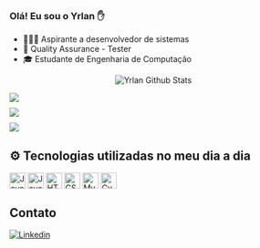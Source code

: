 ### Olá! Eu sou o Yrlan ✋
- 🧑🏽‍🎓 Aspirante a desenvolvedor de sistemas
- 🔭 Quality Assurance - Tester
- 🎓 Estudante de Engenharia de Computação

<div style="text-align: center;">
  
![Yrlan Github Stats](https://github-readme-stats-sigma-five.vercel.app/api?username=yrlanrteixeira&show_icons=true&theme=gruvbox)

</div>
<div style="text-align: center;">
  <a href="https://github.com/yrlanrteixeira/projeto-lab-aedsII-figuras">
    <img src="https://github-readme-stats-sigma-five.vercel.app/api/pin/?username=yrlanrteixeira&repo=projeto-lab-aedsII-figuras" style="display: block; margin-bottom: 10px;">
  </a>
  <a href="https://github.com/yrlanrteixeira/formacao-oop-ScreenMach">
    <img src="https://github-readme-stats-sigma-five.vercel.app/api/pin/?username=yrlanrteixeira&repo=formacao-oop-ScreenMach" style="display: block; margin-bottom: 10px;">
  </a>
  <a href="https://github.com/yrlanrteixeira/projeto-lab-aedsII-TimeDuendes">
    <img src="https://github-readme-stats-sigma-five.vercel.app/api/pin/?username=yrlanrteixeira&repo=projeto-lab-aedsII-TimeDuendes" style="display: block;">
  </a>
</div>


## ⚙ Tecnologias utilizadas no meu dia a dia
<div style="display: inline_block;">    
    <img align="center" src="https://img.shields.io/badge/Java-ED8B00?style=for-the-badge&logo=openjdk&logoColor=white" alt="Java" style="height: 2em;">
    <img align="center" src="https://img.shields.io/badge/JavaScript-323330?style=for-the-badge&logo=javascript&logoColor=F7DF1E" alt="JavaScript" style="height: 2em;">
    <img align="center" src="https://img.shields.io/badge/HTML5-E34F26?style=for-the-badge&logo=html5&logoColor=white" alt="HTML" style="height: 2em;">
    <img align="center" src="https://img.shields.io/badge/CSS3-1572B6?style=for-the-badge&logo=css3&logoColor=white" alt="CSS" style="height: 2em;">
    <img align="center" src="https://img.shields.io/badge/MySQL-00000F?style=for-the-badge&logo=mysql&logoColor=white" alt="MySQL" style="height: 2em;">
    <img align="center" src="https://img.shields.io/badge/-cypress-%23E5E5E5?style=for-the-badge&logo=cypress&logoColor=058a5e" alt="Cypress" style="height: 2em;">

</div>

## Contato
[![Linkedin](https://img.shields.io/badge/LinkedIn-0077B5?style=for-the-badge&logo=linkedin&logoColor=white)](https://www.linkedin.com/in/yrlanteixeira/)
